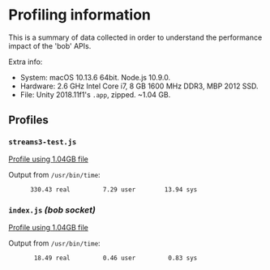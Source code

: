 # Profiling information

This is a summary of data collected in order to understand the performance impact
of the 'bob' APIs.

Extra info:
- System: macOS 10.13.6 64bit. Node.js 10.9.0.
- Hardware: 2.6 GHz Intel Core i7, 8 GB 1600 MHz DDR3, MBP 2012 SSD.
- File: Unity 2018.11f1's `.app`, zipped. ~1.04 GB.

## Profiles

### `streams3-test.js`

[Profile using 1.04GB file](profiles/streams3-prof)

Output from `/usr/bin/time`:
```
      330.43 real         7.29 user        13.94 sys
```


### `index.js` _(bob socket)_

[Profile using 1.04GB file](profiles/bob-prof)

Output from `/usr/bin/time`:
```
       18.49 real         0.46 user         0.83 sys
```
